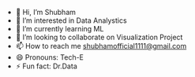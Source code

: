 - 👋 Hi, I’m Shubham
- 👀 I’m interested in Data Analystics
- 🌱 I’m currently learning ML
- 💞️ I’m looking to collaborate on Visualization Project
- 📫 How to reach me shubhamofficial1111@gmail.com
- 😄 Pronouns: Tech-E
- ⚡ Fun fact: Dr.Data

<!---
shubhamsharma1111/shubhamsharma1111 is a ✨ special ✨ repository because its `README.md` (this file) appears on your GitHub profile.
You can click the Preview link to take a look at your changes.
--->
